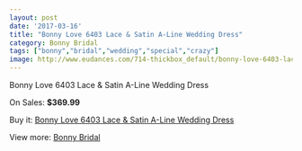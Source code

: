 ```yaml
---
layout: post
date: '2017-03-16'
title: "Bonny Love 6403 Lace & Satin A-Line Wedding Dress"
category: Bonny Bridal
tags: ["bonny","bridal","wedding","special","crazy"]
image: http://www.eudances.com/714-thickbox_default/bonny-love-6403-lace-satin-a-line-wedding-dress.jpg
---
```

Bonny Love 6403 Lace & Satin A-Line Wedding Dress

On Sales: **$369.99**
<a href="https://www.eudances.com/en/bonny-bridal/227-bonny-love-6403-lace-satin-a-line-wedding-dress.html"><amp-img layout="responsive" width="600" height="600" src="//www.eudances.com/714-thickbox_default/bonny-love-6403-lace-satin-a-line-wedding-dress.jpg" alt="Bonny Love 6403 Lace & Satin A-Line Wedding Dress 0" /></a>
<a href="https://www.eudances.com/en/bonny-bridal/227-bonny-love-6403-lace-satin-a-line-wedding-dress.html"><amp-img layout="responsive" width="600" height="600" src="//www.eudances.com/715-thickbox_default/bonny-love-6403-lace-satin-a-line-wedding-dress.jpg" alt="Bonny Love 6403 Lace & Satin A-Line Wedding Dress 1" /></a>

Buy it: [Bonny Love 6403 Lace & Satin A-Line Wedding Dress](https://www.eudances.com/en/bonny-bridal/227-bonny-love-6403-lace-satin-a-line-wedding-dress.html "Bonny Love 6403 Lace & Satin A-Line Wedding Dress")

View more: [Bonny Bridal](https://www.eudances.com/en/3-bonny-bridal "Bonny Bridal")